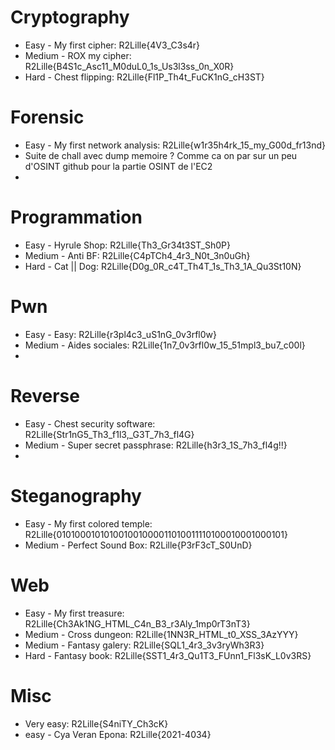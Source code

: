 # Cryptography

- Easy - My first cipher: R2Lille{4V3_C3s4r}
- Medium - ROX my cipher: R2Lille{B4S1c_Asc11_M0duL0_1s_Us3l3ss_0n_X0R}
- Hard - Chest flipping: R2Lille{Fl1P_Th4t_FuCK1nG_cH3ST}

# Forensic

- Easy - My first network analysis: R2Lille{w1r35h4rk_15_my_G00d_fr13nd}
- Suite de chall avec dump memoire ? Comme ca on par sur un peu d'OSINT github pour la partie OSINT de l'EC2
- 

# Programmation

- Easy - Hyrule Shop: R2Lille{Th3_Gr34t3ST_Sh0P}
- Medium - Anti BF: R2Lille{C4pTCh4_4r3_N0t_3n0uGh}
- Hard - Cat || Dog: R2Lille{D0g_0R_c4T_Th4T_1s_Th3_1A_Qu3St10N}

# Pwn

- Easy - Easy: R2Lille{r3pl4c3_uS1nG_0v3rfl0w}
- Medium - Aides sociales: R2Lille{1n7_0v3rfl0w_15_51mpl3_bu7_c00l}
- 

# Reverse

- Easy - Chest security software: R2Lille{Str1nG5_Th3_f1l3,_G3T_7h3_fl4G}
- Medium - Super secret passphrase: R2Lille{h3r3_1S_7h3_fl4g!!}
- 

# Steganography

- Easy - My first colored temple: R2Lille{010100010101001001000011010011110100010001000101}
- Medium - Perfect Sound Box: R2Lille{P3rF3cT_S0UnD}

# Web

- Easy - My first treasure: R2Lille{Ch3Ak1NG_HTML_C4n_B3_r3Aly_1mp0rT3nT3}
- Medium - Cross dungeon: R2Lille{1NN3R_HTML_t0_XSS_3AzYYY}
- Medium - Fantasy galery: R2Lille{SQL1_4r3_3v3ryWh3R3}
- Hard - Fantasy book: R2Lille{SST1_4r3_Qu1T3_FUnn1_Fl3sK_L0v3RS}

# Misc

- Very easy: R2Lille{S4niTY_Ch3cK}
- easy - Cya Veran Epona: R2Lille{2021-4034}
